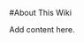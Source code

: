 <!-- Freeki metadata. Do not remove this section!
TITLE: About This Wiki
-->
#About This Wiki

Add content here.